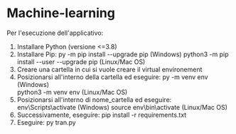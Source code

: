 # Machine-learning

Per l'esecuzione dell'applicativo:
1) Installare Python (versione <=3.8)
2) Installare Pip:
    py -m pip install --upgrade pip               (Windows)
    python3 -m pip install --user --upgrade pip   (Linux/Mac OS)
3) Creare una cartella in cui si vuole creare il virtual environement
4) Posizionarsi all'interno della cartella ed eseguire: 
    py -m venv env      (Windows)  
    python3 -m venv env (Linux/Mac OS)
5) Posizionarsi all'interno di nome_cartella ed eseguire: 
    env\Scripts\activate     (Windows)
    source env\bin\activate  (Linux/Mac OS)
6) Successivamente, eseguire: pip install -r requirements.txt
7) Eseguire: py tran.py
